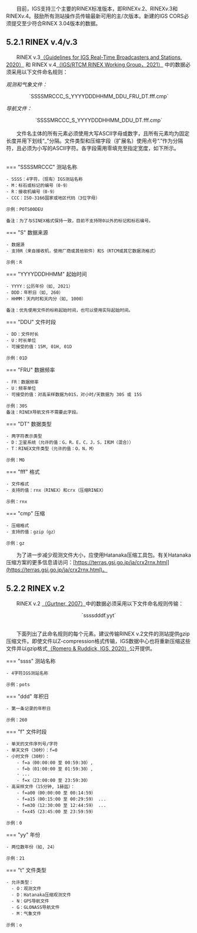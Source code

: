&emsp;&emsp;目前，IGS支持三个主要的RINEX标准版本，即RINEXv.2、RINEXv.3和RINEXv.4。鼓励所有测站操作员传输最新可用的主/次版本。新建的IGS CORS必须提交至少符合RINEX 3.04版本的数据。

## 5.2.1 RINEX v.4/v.3

&emsp;&emsp;RINEX v.3[（Guidelines for IGS Real-Time Broadcasters and Stations, 2020）](https://files.igs.org/pub/data/format/rinex305.pdf) 和 RINEX v.4[（IGS/RTCM RINEX Working Group，2021）](https://files.igs.org/pub/data/format/rinex_4.01.pdf) 中的数据必须采用以下文件命名规则：

*观测和气象文件：*

<div align="center">`SSSSMRCCC_S_YYYYDDDHHMM_DDU_FRU_DT.fff.cmp`</div>

*导航文件：*

<div align="center">`SSSSMRCCC_S_YYYYDDDHHMM_DDU_DT.fff.cmp`</div>
<br>
&emsp;&emsp;文件名主体的所有元素必须使用大写ASCII字母或数字，且所有元素均为固定长度并用下划线“_”分隔。文件类型和压缩字段（扩展名）使用点号“.”作为分隔符，且必须为小写的ASCII字符。各字段需用零填充至指定宽度，如下所示。
<br><br>

=== "SSSSMRCCC"
    测站名称

    - SSSS：4字符，（现有）IGS测站名称
    - M：标石或标记的编号（0-9）
    - R：接收机编号（0-9）
    - CCC：ISO-3166国家或地区代码（3位字母）
    
    示例：POTS00DEU

    备注：为了与SINEX格式保持一致，目前不支持除0以外的标记和标石编号。
    
=== "S"
    数据来源

    - 数据源
    - 支持R（来自接收机，使用厂商或其他软件）和S（RTCM或其它数据流格式）
    
    示例：R

=== "YYYYDDDHHMM"
    起始时间

    - YYYY：公历年份（如, 2021）
    - DDD：年积日（如, 260）
    - HHMM：天内时和天内分（如, 1000）

    备注：优先使用文件的标称起始时间，也可以使用实际起始时间。

=== "DDU"
    文件时段

    - DD：文件时长
    - U：时长单位
    - 可接受的值：15M, 01H, 01D

    示例：01D

=== "FRU"
    数据频率

    - FR：数据频率
    - U：频率单位
    - 可接受的值：对高采样数据为01S，对小时/天数据为 30S 或 15S

    示例：30S
    备注：RINEX导航文件不需要此字段。

=== "DT"
    数据类型

    - 两字符表示类型
    - D：卫星系统（允许的值：G，R，E，C，J，S，I和M（混合））
    - T：RINEX文件类型（允许的值：O，N，M）

    示例：MO

=== "fff"
    格式

    - 文件格式
    - 支持的值：rnx（RINEX）和crx（压缩RINEX）

    示例：rnx

=== "cmp"
    压缩

    - 压缩格式
    - 支持的值：gzip（gz）

    示例：gz

&emsp;&emsp;为了进一步减少观测文件大小，应使用Hatanaka压缩工具包。有关Hatanaka压缩方案的更多信息请访问：[https://terras.gsi.go.jp/ja/crx2rnx.html](https://terras.gsi.go.jp/ja/crx2rnx.html)。

## 5.2.2 RINEX v.2

&emsp;&emsp;RINEX v.2 [（Gurtner, 2007）](https://ﬁles.igs.org/pub/data/format/rinex211.txt)中的数据必须采用以下文件命名规则传输：

<div align="center">`ssssdddf.yyt`</div>
<br>

&emsp;&emsp;下面列出了此命名规则的每个元素。建议传输RINEX v.2文件的测站提供gzip压缩文件。即使文件以Z-compression格式传输，IGS数据中心也将重新压缩这些文件并以gzip格式[（Romero & Ruddick, IGS, 2020）](https://ﬁles.igs.org/pub/data/format/Addendum-rinex211.pdf)公开提供。

=== "ssss"
    测站名称

    - 4字符IGS测站名称

    示例：pots

=== "ddd"
    年积日

    - 第一条记录的年积日

    示例：260

=== "f"
    文件时段

    - 单天的文件序列号/字符    
    - 单天文件（30秒）：f=0
    - 小时文件（30秒）：
        - f=a（00:00:00 至 00:59:30）,
        - f=b（01:00:00 至 01:59:30）, 
        - ...
        - f=x（23:00:00 至 23:59:30）
    - 高采样文件（15分钟, 1赫兹）：
        - f=a00（00:00:00 至 00:14:59）
        - f=a15（00:15:00 至 00:29:59） ...
        - f=m30（12:30:00 至 12:44:59） ...
        - f=x45（23:45:00 至 23:59:59）

    示例：0

=== "yy"
    年份

    - 两位数年份（如, 24）

    示例：21

=== "t"
    文件类型
    
    - 允许类型：
      - O：观测文件
      - D：Hatanaka压缩观测文件
      - N：GPS导航文件
      - G：GLONASS导航文件
      - M：气象文件
    
    示例：o
